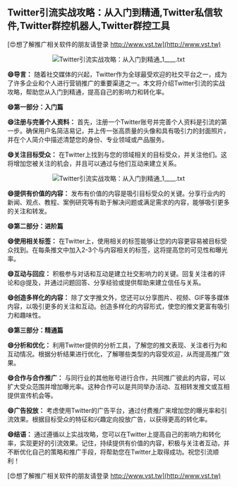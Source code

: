 ## **Twitter引流实战攻略：从入门到精通,Twitter私信软件,Twitter群控机器人,Twitter群控工具**

[😍想了解推广相关软件的朋友请登录 http://www.vst.tw](http://www.vst.tw)

 <center><img src="https://vst.tw/MP4/tuiguang/png/1.png" alt="Twitter引流实战攻略：从入门到精通_1____.txt"></center>

**😄导言：**
随着社交媒体的兴起，Twitter作为全球最受欢迎的社交平台之一，成为了许多企业和个人进行营销推广的重要渠道之一。本文将介绍Twitter引流的实战攻略，帮助您从入门到精通，提高自己的影响力和转化率。

**😄第一部分：入门篇**

**😄注册与完善个人资料：**
首先，注册一个Twitter账号并完善个人资料是引流的第一步。确保用户名简洁易记，并上传一张高质量的头像和具有吸引力的封面照片，并在个人简介中描述清楚您的身份、专业领域或产品服务。

**😄关注目标受众：**
在Twitter上找到与您的领域相关的目标受众，并关注他们。这将增加您被关注的机会，并且可以通过与他们互动来建立关系。

 <center><img src="https://vst.tw/MP4/tuiguang/png/2.png" alt="Twitter引流实战攻略：从入门到精通_1____.txt"></center>

**😄提供有价值的内容：**
发布有价值的内容是吸引目标受众的关键。分享行业内的新闻、观点、教程、案例研究等有助于解决问题或满足需求的内容，能够吸引更多的关注和转发。

**😄第二部分：进阶篇**

**😄使用相关标签：**
在Twitter上，使用相关的标签能够让您的内容更容易被目标受众找到。在每条推文中加入2-3个与内容相关的标签，这将提高您的可见性和曝光率。

**😄互动与回应：**
积极参与对话和互动是建立社交影响力的关键。回复关注者的评论和@提及，并通过问题回答、分享经验或提供帮助来建立信任与关系。

**😄创造多样化的内容：**
除了文字推文外，您还可以分享图片、视频、GIF等多媒体内容，以吸引更多的关注和互动。创造多样化的内容形式，使您的推文更富有吸引力和趣味性。

**😄第三部分：精通篇**

**😄分析和优化：**
利用Twitter提供的分析工具，了解您的推文表现、关注者行为和互动情况。根据分析结果进行优化，了解哪些类型的内容受欢迎，从而提高推广效果。

**😄合作与合作推广：**
与同行业的其他账号进行合作，共同推广彼此的内容，可以扩大受众范围并增加曝光率。这种合作可以是共同举办活动、互相转发推文或互相提供宣传机会等。

**😄广告投放：**
考虑使用Twitter的广告平台，通过付费推广来增加您的曝光率和引流效果。根据目标受众的特征和兴趣定向投放广告，以获得更高的转化率。

**😄结语：**
通过遵循以上实战攻略，您可以在Twitter上提高自己的影响力和转化率，实现更好的引流效果。记住，持续提供有价值的内容，积极与关注者互动，并不断优化自己的策略和推广手段，将帮助您在Twitter上取得成功。祝您引流顺利！

[😍想了解推广相关软件的朋友请登录 http://www.vst.tw](http://www.vst.tw)



